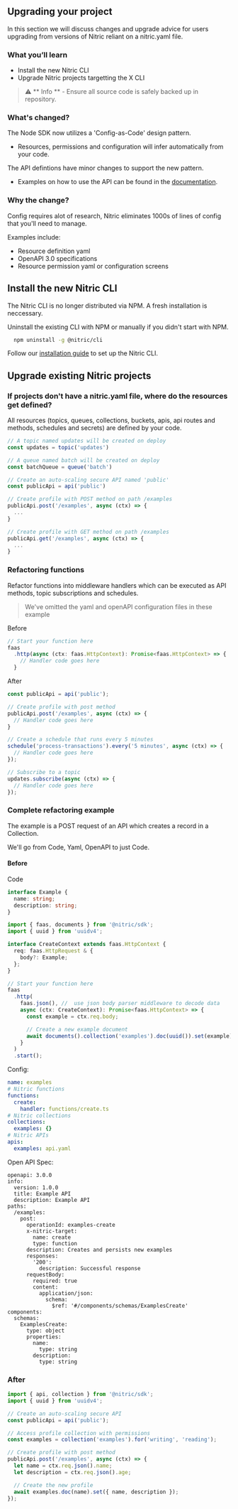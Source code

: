 ## Upgrading your project

In this section we will discuss changes and upgrade advice for users upgrading from versions of Nitric reliant on a nitric.yaml file.

### What you’ll learn

- Install the new Nitric CLI
- Upgrade Nitric projects targetting the X CLI

> &#x26a0;&#xfe0f; ** Info ** - Ensure all source code is safely backed up in repository.

### What's changed?

The Node SDK now utilizes a 'Config-as-Code' design pattern.

- Resources, permissions and configuration will infer automatically from your code.

The API defintions have minor changes to support the new pattern.

- Examples on how to use the API can be found in the [documentation](/docs).

### Why the change?

Config requires alot of research, Nitric eliminates 1000s of lines of config that you'll need to manage.

Examples include:

- Resource definition yaml
- OpenAPI 3.0 specifications
- Resource permission yaml or configuration screens

## Install the new Nitric CLI

The Nitric CLI is no longer distributed via NPM. A fresh installation is neccessary.

Uninstall the existing CLI with NPM or manually if you didn't start with NPM.

```bash
  npm uninstall -g @nitric/cli
```

Follow our [installation guide](/docs/installation) to set up the Nitric CLI.

## Upgrade existing Nitric projects

### If projects don't have a nitric.yaml file, where do the resources get defined?

All resources (topics, queues, collections, buckets, apis, api routes and methods, schedules and secrets) are defined by your code.

```typescript
// A topic named updates will be created on deploy
const updates = topic('updates')

// A queue named batch will be created on deploy
const batchQueue = queue('batch')

// Create an auto-scaling secure API named 'public'
const publicApi = api('public')

// Create profile with POST method on path /examples
publicApi.post('/examples', async (ctx) => {
  ...
}

// Create profile with GET method on path /examples
publicApi.get('/examples', async (ctx) => {
  ...
}
```

### Refactoring functions

Refactor functions into middleware handlers which can be executed as API methods, topic subscriptions and schedules.

> We've omitted the yaml and openAPI configuration files in these example

Before

```typescript
// Start your function here
faas
  .http(async (ctx: faas.HttpContext): Promise<faas.HttpContext> => {
    // Handler code goes here
  }
```

After

```typescript
const publicApi = api('public');

// Create profile with post method
publicApi.post('/examples', async (ctx) => {
  // Handler code goes here
}
```

```typescript
// Create a schedule that runs every 5 minutes
schedule('process-transactions').every('5 minutes', async (ctx) => {
  // Handler code goes here
});
```

```typescript
// Subscribe to a topic
updates.subscribe(async (ctx) => {
  // Handler code goes here
});
```

### Complete refactoring example

The example is a POST request of an API which creates a record in a Collection.

We'll go from Code, Yaml, OpenAPI to just Code.

#### Before

Code

```typescript
interface Example {
  name: string;
  description: string;
}

import { faas, documents } from '@nitric/sdk';
import { uuid } from 'uuidv4';

interface CreateContext extends faas.HttpContext {
  req: faas.HttpRequest & {
    body?: Example;
  };
}

// Start your function here
faas
  .http(
    faas.json(), //  use json body parser middleware to decode data
    async (ctx: CreateContext): Promise<faas.HttpContext> => {
      const example = ctx.req.body;

      // Create a new example document
      await documents().collection('examples').doc(uuid()).set(example);
    }
  )
  .start();
```

Config:

```yaml
name: examples
# Nitric functions
functions:
  create:
    handler: functions/create.ts
# Nitric collections
collections:
  examples: {}
# Nitric APIs
apis:
  examples: api.yaml
```

Open API Spec:

```
openapi: 3.0.0
info:
  version: 1.0.0
  title: Example API
  description: Example API
paths:
  /examples:
    post:
      operationId: examples-create
      x-nitric-target:
        name: create
        type: function
      description: Creates and persists new examples
      responses:
        '200':
          description: Successful response
      requestBody:
        required: true
        content:
          application/json:
            schema:
              $ref: '#/components/schemas/ExamplesCreate'
components:
  schemas:
    ExamplesCreate:
      type: object
      properties:
        name:
          type: string
        description:
          type: string
```

### After

```typescript
import { api, collection } from '@nitric/sdk';
import { uuid } from 'uuidv4';

// Create an auto-scaling secure API
const publicApi = api('public');

// Access profile collection with permissions
const examples = collection('examples').for('writing', 'reading');

// Create profile with post method
publicApi.post('/examples', async (ctx) => {
  let name = ctx.req.json().name;
  let description = ctx.req.json().age;

  // Create the new profile
  await examples.doc(name).set({ name, description });
});
```
